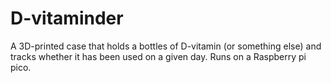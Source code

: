 # D-vitaminder
A 3D-printed case that holds a bottles of D-vitamin (or something else) and tracks whether it has been used on a given day. Runs on a Raspberry pi pico.

